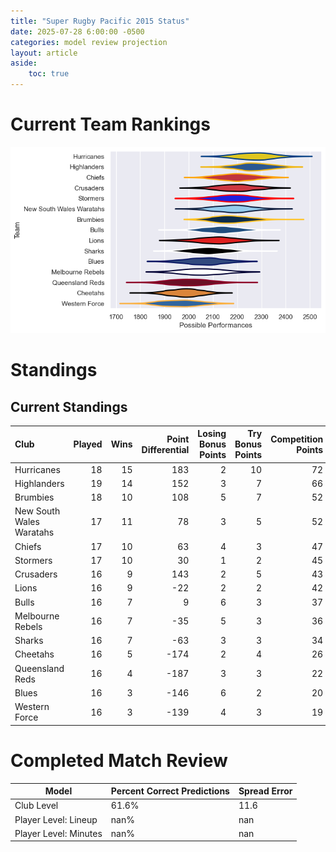 ```yaml
---  
title: "Super Rugby Pacific 2015 Status"  
date: 2025-07-28 6:00:00 -0500  
categories: model review projection  
layout: article  
aside:  
    toc: true  
---
```

# Current Team Rankings


![Club Rankings](plots/rankings_Super_Rugby_Pacific_2015.png)
# Standings

## Current Standings


| Club                     |   Played |   Wins |   Point Differential |   Losing Bonus Points |   Try Bonus Points |   Competition Points |
|:-------------------------|---------:|-------:|---------------------:|----------------------:|-------------------:|---------------------:|
| Hurricanes               |       18 |     15 |                  183 |                     2 |                 10 |                   72 |
| Highlanders              |       19 |     14 |                  152 |                     3 |                  7 |                   66 |
| Brumbies                 |       18 |     10 |                  108 |                     5 |                  7 |                   52 |
| New South Wales Waratahs |       17 |     11 |                   78 |                     3 |                  5 |                   52 |
| Chiefs                   |       17 |     10 |                   63 |                     4 |                  3 |                   47 |
| Stormers                 |       17 |     10 |                   30 |                     1 |                  2 |                   45 |
| Crusaders                |       16 |      9 |                  143 |                     2 |                  5 |                   43 |
| Lions                    |       16 |      9 |                  -22 |                     2 |                  2 |                   42 |
| Bulls                    |       16 |      7 |                    9 |                     6 |                  3 |                   37 |
| Melbourne Rebels         |       16 |      7 |                  -35 |                     5 |                  3 |                   36 |
| Sharks                   |       16 |      7 |                  -63 |                     3 |                  3 |                   34 |
| Cheetahs                 |       16 |      5 |                 -174 |                     2 |                  4 |                   26 |
| Queensland Reds          |       16 |      4 |                 -187 |                     3 |                  3 |                   22 |
| Blues                    |       16 |      3 |                 -146 |                     6 |                  2 |                   20 |
| Western Force            |       16 |      3 |                 -139 |                     4 |                  3 |                   19 |



# Completed Match Review


| Model | Percent Correct Predictions | Spread Error |
| ------ | ------ | ------ |
| Club Level | 61.6% | 11.6 |
| Player Level: Lineup | nan% | nan |
| Player Level: Minutes | nan% | nan |

